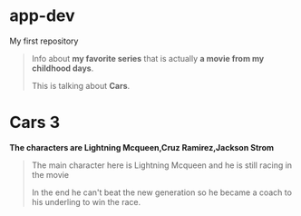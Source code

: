 # app-dev
My first repository

>Info about **my favorite series** that is actually **a movie from my childhood days**.
>
>This is talking about **Cars**.
>
# Cars 3
**The characters are Lightning Mcqueen,Cruz Ramirez,Jackson Strom**

>The main character here is Lightning Mcqueen and he is still racing in the movie
>
>In the end he can't beat the new generation so he became a coach to his underling to win the race.

